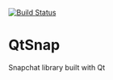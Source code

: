 [![Build Status](https://travis-ci.org/doug65536/QtSnap.svg?branch=travis-ci)](https://travis-ci.org/doug65536/QtSnap)

QtSnap
======

Snapchat library built with Qt
